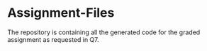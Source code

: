 # Assignment-Files
The repository is containing all the generated code for the graded assignment as requested in Q7.

